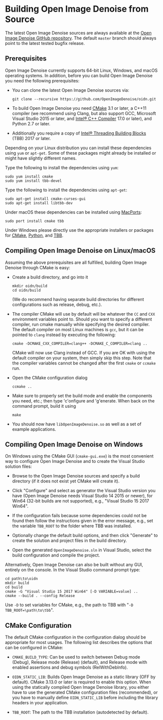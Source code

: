 Building Open Image Denoise from Source
=======================================

The latest Open Image Denoise sources are always available at the
[Open Image Denoise GitHub repository](http://github.com/OpenImageDenoise/oidn).
The default `master` branch should always point to the latest tested bugfix
release.

Prerequisites
-------------

Open Image Denoise currently supports 64-bit Linux, Windows, and macOS
operating systems. In addition, before you can build Open Image Denoise
you need the following prerequisites:

-   You can clone the latest Open Image Denoise sources via:

        git clone --recursive https://github.com/OpenImageDenoise/oidn.git

-   To build Open Image Denoise you need [CMake](http://www.cmake.org) 3.1 or
    later, a C++11 compiler (we recommend using Clang, but also support GCC,
    Microsoft Visual Studio 2015 or later, and
    [Intel® C++ Compiler](https://software.intel.com/en-us/c-compilers) 17.0 or
    later), and Python 2.7 or later.
-   Additionally you require a copy of [Intel® Threading Building
    Blocks](https://www.threadingbuildingblocks.org/) (TBB) 2017 or later.

Depending on your Linux distribution you can install these dependencies
using `yum` or `apt-get`. Some of these packages might already be installed or
might have slightly different names.

Type the following to install the dependencies using `yum`:

    sudo yum install cmake
    sudo yum install tbb-devel

Type the following to install the dependencies using `apt-get`:

    sudo apt-get install cmake-curses-gui
    sudo apt-get install libtbb-dev

Under macOS these dependencies can be installed using
[MacPorts](http://www.macports.org/):

    sudo port install cmake tbb

Under Windows please directly use the appropriate installers or packages for
[CMake](https://cmake.org/download/),
[Python](https://www.python.org/downloads/),
and [TBB](https://github.com/01org/tbb/releases).


Compiling Open Image Denoise on Linux/macOS
-------------------------------------------

Assuming the above prerequisites are all fulfilled, building Open Image Denoise
through CMake is easy:

-   Create a build directory, and go into it

        mkdir oidn/build
        cd oidn/build

    (We do recommend having separate build directories for different
    configurations such as release, debug, etc.).

-   The compiler CMake will use by default will be whatever the `CC` and
    `CXX` environment variables point to. Should you want to specify a
    different compiler, run cmake manually while specifying the desired
    compiler. The default compiler on most Linux machines is `gcc`, but
    it can be pointed to `clang` instead by executing the following:

        cmake -DCMAKE_CXX_COMPILER=clang++ -DCMAKE_C_COMPILER=clang ..

    CMake will now use Clang instead of GCC. If you are OK with using
    the default compiler on your system, then simply skip this step.
    Note that the compiler variables cannot be changed after the first
    `cmake` or `ccmake` run.

-   Open the CMake configuration dialog

        ccmake ..

-   Make sure to properly set the build mode and enable the components you
    need, etc.; then type 'c'onfigure and 'g'enerate. When back on the
    command prompt, build it using

        make

-   You should now have `libOpenImageDenoise.so` as well as a set of example
    applications.


Compiling Open Image Denoise on Windows
---------------------------------------

On Windows using the CMake GUI (`cmake-gui.exe`) is the most convenient way to
configure Open Image Denoise and to create the Visual Studio solution files:

-   Browse to the Open Image Denoise sources and specify a build directory (if
    it does not exist yet CMake will create it).

-   Click "Configure" and select as generator the Visual Studio version you
    have (Open Image Denoise needs Visual Studio 14 2015 or newer), for Win64
    (32-bit builds are not supported), e.g., "Visual Studio 15 2017 Win64".

-   If the configuration fails because some dependencies could not be found
    then follow the instructions given in the error message, e.g., set the
    variable `TBB_ROOT` to the folder where TBB was installed.

-   Optionally change the default build options, and then click "Generate" to
    create the solution and project files in the build directory.

-   Open the generated `OpenImageDenoise.sln` in Visual Studio, select the
    build configuration and compile the project.


Alternatively, Open Image Denoise can also be built without any GUI, entirely on the
console. In the Visual Studio command prompt type:

    cd path\to\oidn
    mkdir build
    cd build
    cmake -G "Visual Studio 15 2017 Win64" [-D VARIABLE=value] ..
    cmake --build . --config Release

Use `-D` to set variables for CMake, e.g., the path to TBB with "`-D
TBB_ROOT=\path\to\tbb`".


CMake Configuration
-------------------

The default CMake configuration in the configuration dialog should be appropriate
for most usages. The following list describes the options that can be configured
in CMake:

- `CMAKE_BUILD_TYPE`: Can be used to switch between Debug mode
  (Debug), Release mode (Release) (default), and Release mode with
  enabled assertions and debug symbols (RelWithDebInfo).

- `OIDN_STATIC_LIB`: Builds Open Image Denoise as a static library (OFF by
  default). CMake 3.13.0 or later is required to enable this option. When using
  the statically compiled Open Image Denoise library, you either have to use
  the generated CMake configuration files (recommended), or you have to
  manually define `OIDN_STATIC_LIB` before including the library headers in your
  application.

- `TBB_ROOT`: The path to the TBB installation (autodetected by default).
